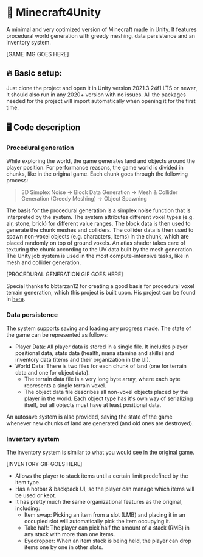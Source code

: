 # :crystal_ball: Minecraft4Unity
A minimal and very optimized version of Minecraft made in Unity.  It features procedural world generation with greedy meshing, data persistence and an inventory system.

[GAME IMG GOES HERE]

## :fire: Basic setup:

Just clone the project and open it in Unity version 2021.3.24f1 LTS or newer, it should also run in any 2020+ version with no issues.
All the packages needed for the project will import automatically when opening it for the first time.

## :desktop_computer: Code description

### Procedural generation
While exploring the world, the game generates land and objects around the player position. For performance reasons, the game world is divided in chunks, like in the original game. Each chunk goes through the following process:

> 3D Simplex Noise -> Block Data Generation -> Mesh & Collider Generation (Greedy Meshing) -> Object Spawning

The basis for the procedural generation is a simplex noise function that is interpreted by the system. The system attributes different voxel types (e.g. air, stone, brick) for different value ranges. The block data is then used to generate the chunk meshes and colliders. The collider data is then used to spawn non-voxel objects (e.g. characters, items) in the chunk, which are placed randomly on top of ground voxels. An atlas shader takes care of texturing the chunk according to the UV data built by the mesh generation. The Unity job system is used in the most compute-intensive tasks, like in mesh and collider generation.

[PROCEDURAL GENERATION GIF GOES HERE]

Special thanks to bbtarzan12 for creating a good basis for procedural voxel terrain generation, which this project is built upon. His project can be found in [here](https://github.com/bbtarzan12/Unity-Procedural-Voxel-Terrain).

### Data persistence
The system supports saving and loading any progress made. The state of the game can be represented as follows:
- Player Data: All player data is stored in a single file. It includes player positional data, stats data (health, mana stamina and skills) and inventory data (items and their organization in the UI).
- World Data: There is two files for each chunk of land (one for terrain data and one for object data). 
  - The terrain data file is a very long byte array, where each byte represents a single terrain voxel.
  - The object data file describes all non-voxel objects placed by the player in the world. Each object type has it's own way of serializing itself, but all objects must have at least positional data.

An autosave system is also provided, saving the state of the game whenever new chunks of land are generated (and old ones are destroyed).

### Inventory system
The inventory system is similar to what you would see in the original game.

[INVENTORY GIF GOES HERE]

- Allows the player to stack items until a certain limit predefined by the item type.
- Has a hotbar & backpack UI, so the player can manage which items will be used or kept.
- It has pretty much the same organizational features as the original, including:
  - Item swap: Picking an item from a slot (LMB) and placing it in an occupied slot will automatically pick the item occupying it.
  - Take half: The player can pick half the amount of a stack (RMB) in any stack with more than one items. 
  - Eyedropper: When an item stack is being held, the player can drop items one by one in other slots. 

